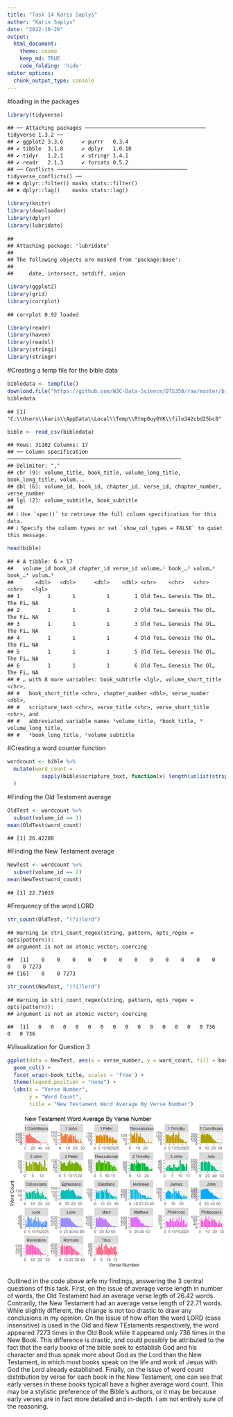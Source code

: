 ```yaml
---
title: "Task 14 Karis Saplys"
author: "Karis Saplys"
date: "2022-10-20"
output: 
  html_document:
    theme: cosmo
    keep_md: TRUE
    code_folding: 'hide'
editor_options: 
  chunk_output_type: console
---
```




#loading in the packages

```r
library(tidyverse)
```

```
## ── Attaching packages ─────────────────────────────────────── tidyverse 1.3.2 ──
## ✔ ggplot2 3.3.6      ✔ purrr   0.3.4 
## ✔ tibble  3.1.8      ✔ dplyr   1.0.10
## ✔ tidyr   1.2.1      ✔ stringr 1.4.1 
## ✔ readr   2.1.3      ✔ forcats 0.5.2 
## ── Conflicts ────────────────────────────────────────── tidyverse_conflicts() ──
## ✖ dplyr::filter() masks stats::filter()
## ✖ dplyr::lag()    masks stats::lag()
```

```r
library(knitr)
library(downloader)
library(dplyr)
library(lubridate)
```

```
## 
## Attaching package: 'lubridate'
## 
## The following objects are masked from 'package:base':
## 
##     date, intersect, setdiff, union
```

```r
library(ggplot2)
library(grid)
library(corrplot)
```

```
## corrplot 0.92 loaded
```

```r
library(readr) 
library(haven)
library(readxl)
library(stringi)
library(stringr)
```

#Creating a temp file for the bible data

```r
bibledata <- tempfile()
download.file("https://github.com/WJC-Data-Science/DTS350/raw/master/bible.csv",bibledata, mode="wb")
bibledata
```

```
## [1] "C:\\Users\\karis\\AppData\\Local\\Temp\\Rtmp0uy0YK\\file342cbd25bc8"
```

```r
bible <- read_csv(bibledata)
```

```
## Rows: 31102 Columns: 17
## ── Column specification ────────────────────────────────────────────────────────
## Delimiter: ","
## chr (9): volume_title, book_title, volume_long_title, book_long_title, volum...
## dbl (6): volume_id, book_id, chapter_id, verse_id, chapter_number, verse_number
## lgl (2): volume_subtitle, book_subtitle
## 
## ℹ Use `spec()` to retrieve the full column specification for this data.
## ℹ Specify the column types or set `show_col_types = FALSE` to quiet this message.
```

```r
head(bible)
```

```
## # A tibble: 6 × 17
##   volume_id book_id chapter_id verse_id volume…¹ book_…² volum…³ book_…⁴ volum…⁵
##       <dbl>   <dbl>      <dbl>    <dbl> <chr>    <chr>   <chr>   <chr>   <lgl>  
## 1         1       1          1        1 Old Tes… Genesis The Ol… The Fi… NA     
## 2         1       1          1        2 Old Tes… Genesis The Ol… The Fi… NA     
## 3         1       1          1        3 Old Tes… Genesis The Ol… The Fi… NA     
## 4         1       1          1        4 Old Tes… Genesis The Ol… The Fi… NA     
## 5         1       1          1        5 Old Tes… Genesis The Ol… The Fi… NA     
## 6         1       1          1        6 Old Tes… Genesis The Ol… The Fi… NA     
## # … with 8 more variables: book_subtitle <lgl>, volume_short_title <chr>,
## #   book_short_title <chr>, chapter_number <dbl>, verse_number <dbl>,
## #   scripture_text <chr>, verse_title <chr>, verse_short_title <chr>, and
## #   abbreviated variable names ¹​volume_title, ²​book_title, ³​volume_long_title,
## #   ⁴​book_long_title, ⁵​volume_subtitle
```

#Creating a word counter function

```r
wordcount <- bible %>%
  mutate(word_count =
           sapply(bible$scripture_text, function(x) length(unlist(strsplit(as.character(x), "\\W+"))))
  )
```

#Finding the Old Testament average

```r
OldTest <- wordcount %>%
  subset(volume_id == 1)
mean(OldTest$word_count)
```

```
## [1] 26.42208
```

#Finding the New Testament average

```r
NewTest <- wordcount %>%
  subset(volume_id == 2)
mean(NewTest$word_count)
```

```
## [1] 22.71019
```

#Frequency of the word LORD 

```r
str_count(OldTest, "(?i)lord")
```

```
## Warning in stri_count_regex(string, pattern, opts_regex = opts(pattern)):
## argument is not an atomic vector; coercing
```

```
##  [1]    0    0    0    0    0    0    0    0    0    0    0    0    0    0 7273
## [16]    0    0 7273
```

```r
str_count(NewTest, "(?i)lord")
```

```
## Warning in stri_count_regex(string, pattern, opts_regex = opts(pattern)):
## argument is not an atomic vector; coercing
```

```
##  [1]   0   0   0   0   0   0   0   0   0   0   0   0   0   0 736   0   0 736
```

#Visualization for Question 3

```r
ggplot(data = NewTest, aes(x = verse_number, y = word_count, fill = book_title)) +
  geom_col() +
  facet_wrap(~book_title, scales = 'free') +
  theme(legend.position = "none") +
  labs(x = "Verse Number",
       y = "Word Count",
       title = "New Testament Word Average By Verse Number")
```

![](Task-14-Karis-Saplys_files/figure-html/unnamed-chunk-7-1.png)<!-- -->

Outlined in the code above arfe my findings, answering the 3 central questions of this task. First, on the issue of average verse length in number of words, the Old Testament had an average verse legth of 26.42 words. Contrarily, the New Testament had an average verse length of 22.71 words. While slightly different, the change is not too drastic to draw any conclusions in my opinion. On the issue of how often the word LORD (case insensitive) is used in the Old and New TEstaments respectively, the word appeared 7273 times in the Old Book while it appeared only 736 times in the New Book. This difference is drastic, and could possibly be attributed to the fact that the early books of the bible seek to establish God and his character and thus speak more about God as the Lord than the New Testament, in which most books speak on the life and work of Jesus with God the Lord already established. Finally, on the issue of word count distribution by verse for each book in the New Testament, one can see that early verses in these books typicall have a higher average word count. This may be a stylistic preference of the Bible's authors, or it may be because early verses are in fact more detailed and in-depth. I am not entirely sure of the reasoning.
